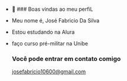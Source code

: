 - 👋 ### Boas vindas ao meu perfiL

- Meu nome é, José Fabricio Da Silva

- Estou estudando na Alura

- faço curso pré-militar na Unibe

  ### Você pode entrar em contato comigo
  josefabricio10600@gmail.com


